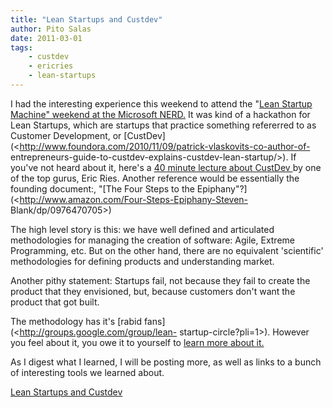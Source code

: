 ```yaml
---
title: "Lean Startups and Custdev"
author: Pito Salas
date: 2011-03-01
tags:
    - custdev
    - ericries
    - lean-startups
---
```




I had the interesting experience this weekend to attend the "[Lean Startup
Machine" weekend at the Microsoft
NERD.](<http://boston.theleanstartupmachine.com/>) It was kind of a hackathon
for Lean Startups, which are startups that practice something refererred to as
Customer Development, or
[CustDev](<http://www.foundora.com/2010/11/09/patrick-vlaskovits-co-author-of-
entrepreneurs-guide-to-custdev-explains-custdev-lean-startup/>). If you've not
heard about it, here's a [40 minute lecture about CustDev
](<http://www.vimeo.com/7345172>)by one of the top gurus, Eric Ries. Another
reference would be essentially the founding document:, "[The Four Steps to the
Epiphany"?](<http://www.amazon.com/Four-Steps-Epiphany-Steven-
Blank/dp/0976470705>)

The high level story is this: we have well defined and articulated
methodologies for managing the creation of software: Agile, Extreme
Programming, etc. But on the other hand, there are no equivalent 'scientific'
methodologies for defining products and understanding market.

Another pithy statement: Startups fail, not because they fail to create the
product that they envisioned, but, because customers don't want the product
that got built.

The methodology has it's [rabid fans](<http://groups.google.com/group/lean-
startup-circle?pli=1>). However you feel about it, you owe it to yourself to
[learn more about it.](<http://www.startuplessonslearned.com/>)

As I digest what I learned, I will be posting more, as well as links to a
bunch of interesting tools we learned about.


[Lean Startups and Custdev](None)
